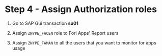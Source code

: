 # Step 4 - Assign Authorization roles

1. Go to SAP Gui transaction **su01** 

2. Assign `ZNYPE_FACEN` role to Fori Apps' Report users

3. Assign `ZNYPE_FAMAN` to all the users that you want to monitor for apps usage


